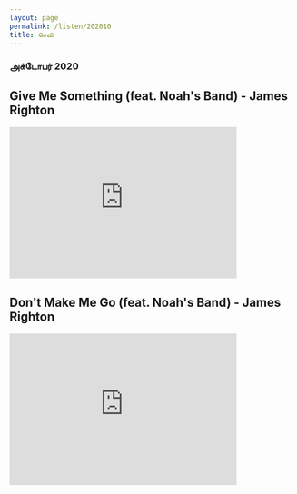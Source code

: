 ```yaml
---
layout: page
permalink: /listen/202010
title: செவி
---
```


### அக்டோபர் 2020

## Give Me Something (feat. Noah's Band) - James Righton

<iframe width="400" height="267" src="https://www.youtube.com/embed/Skgjs1dOQIo" frameborder="0" allow="accelerometer; autoplay; clipboard-write; encrypted-media; gyroscope; picture-in-picture" allowfullscreen></iframe>

## Don't Make Me Go (feat. Noah's Band) - James Righton

<iframe width="400" height="267" src="https://www.youtube.com/embed/zltDbG9cHg8" frameborder="0" allow="accelerometer; autoplay; clipboard-write; encrypted-media; gyroscope; picture-in-picture" allowfullscreen></iframe>
<br>
